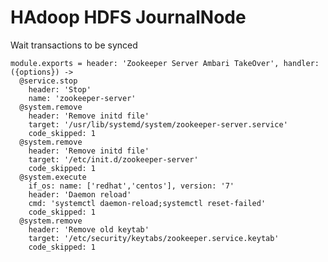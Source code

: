 
# HAdoop HDFS JournalNode

Wait transactions to be synced

    module.exports = header: 'Zookeeper Server Ambari TakeOver', handler: ({options}) ->
      @service.stop
        header: 'Stop'
        name: 'zookeeper-server'
      @system.remove
        header: 'Remove initd file'
        target: '/usr/lib/systemd/system/zookeeper-server.service'
        code_skipped: 1
      @system.remove
        header: 'Remove initd file'
        target: '/etc/init.d/zookeeper-server'
        code_skipped: 1
      @system.execute
        if_os: name: ['redhat','centos'], version: '7'
        header: 'Daemon reload'
        cmd: 'systemctl daemon-reload;systemctl reset-failed'
        code_skipped: 1
      @system.remove
        header: 'Remove old keytab'
        target: '/etc/security/keytabs/zookeeper.service.keytab'
        code_skipped: 1